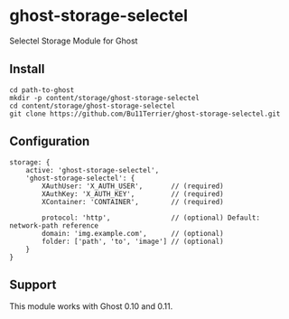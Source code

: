 # ghost-storage-selectel
Selectel Storage Module for Ghost

## Install

    cd path-to-ghost
    mkdir -p content/storage/ghost-storage-selectel
    cd content/storage/ghost-storage-selectel
    git clone https://github.com/Bu11Terrier/ghost-storage-selectel.git
    
## Configuration

    storage: {
        active: 'ghost-storage-selectel',
        'ghost-storage-selectel': {
            XAuthUser: 'X_AUTH_USER',       // (required)
            XAuthKey: 'X_AUTH_KEY',         // (required)
            XContainer: 'CONTAINER',        // (required)
            
            protocol: 'http',               // (optional) Default: network-path reference
            domain: 'img.example.com',      // (optional)
            folder: ['path', 'to', 'image'] // (optional)
        }
    }
    
## Support

This module works with Ghost 0.10 and 0.11.